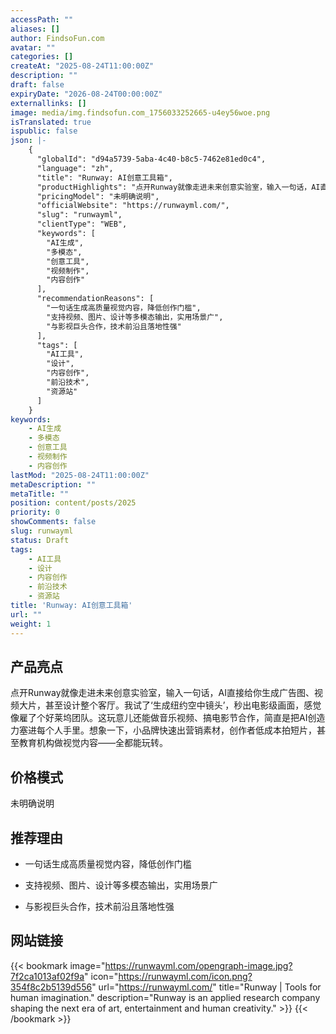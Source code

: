 ```yaml
---
accessPath: ""
aliases: []
author: FindsoFun.com
avatar: ""
categories: []
createAt: "2025-08-24T11:00:00Z"
description: ""
draft: false
expiryDate: "2026-08-24T00:00:00Z"
externallinks: []
image: media/img.findsofun.com_1756033252665-u4ey56woe.png
isTranslated: true
ispublic: false
json: |-
    {
      "globalId": "d94a5739-5aba-4c40-b8c5-7462e81ed0c4",
      "language": "zh",
      "title": "Runway: AI创意工具箱",
      "productHighlights": "点开Runway就像走进未来创意实验室，输入一句话，AI直接给你生成广告图、视频大片，甚至设计整个客厅。我试了‘生成纽约空中镜头’，秒出电影级画面，感觉像雇了个好莱坞团队。这玩意儿还能做音乐视频、搞电影节合作，简直是把AI创造力塞进每个人手里。想象一下，小品牌快速出营销素材，创作者低成本拍短片，甚至教育机构做视觉内容——全都能玩转。",
      "pricingModel": "未明确说明",
      "officialWebsite": "https://runwayml.com/",
      "slug": "runwayml",
      "clientType": "WEB",
      "keywords": [
        "AI生成",
        "多模态",
        "创意工具",
        "视频制作",
        "内容创作"
      ],
      "recommendationReasons": [
        "一句话生成高质量视觉内容，降低创作门槛",
        "支持视频、图片、设计等多模态输出，实用场景广",
        "与影视巨头合作，技术前沿且落地性强"
      ],
      "tags": [
        "AI工具",
        "设计",
        "内容创作",
        "前沿技术",
        "资源站"
      ]
    }
keywords:
    - AI生成
    - 多模态
    - 创意工具
    - 视频制作
    - 内容创作
lastMod: "2025-08-24T11:00:00Z"
metaDescription: ""
metaTitle: ""
position: content/posts/2025
priority: 0
showComments: false
slug: runwayml
status: Draft
tags:
    - AI工具
    - 设计
    - 内容创作
    - 前沿技术
    - 资源站
title: 'Runway: AI创意工具箱'
url: ""
weight: 1
---
```

## 产品亮点
点开Runway就像走进未来创意实验室，输入一句话，AI直接给你生成广告图、视频大片，甚至设计整个客厅。我试了‘生成纽约空中镜头’，秒出电影级画面，感觉像雇了个好莱坞团队。这玩意儿还能做音乐视频、搞电影节合作，简直是把AI创造力塞进每个人手里。想象一下，小品牌快速出营销素材，创作者低成本拍短片，甚至教育机构做视觉内容——全都能玩转。

## 价格模式
<!--more-->未明确说明

## 推荐理由
- 一句话生成高质量视觉内容，降低创作门槛

- 支持视频、图片、设计等多模态输出，实用场景广

- 与影视巨头合作，技术前沿且落地性强

## 网站链接
{{< bookmark image="https://runwayml.com/opengraph-image.jpg?7f2ca1013af02f9a" icon="https://runwayml.com/icon.png?354f8c2b5139d556" url="https://runwayml.com/" title="Runway | Tools for human imagination." description="Runway is an applied research company shaping the next era of art, entertainment and human creativity." >}}
{{< /bookmark >}}

